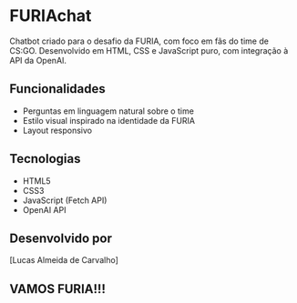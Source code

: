 # FURIAchat

Chatbot criado para o desafio da FURIA, com foco em fãs do time de CS:GO. Desenvolvido em HTML, CSS e JavaScript puro, com integração à API da OpenAI.

## Funcionalidades
- Perguntas em linguagem natural sobre o time
- Estilo visual inspirado na identidade da FURIA
- Layout responsivo

## Tecnologias
- HTML5
- CSS3
- JavaScript (Fetch API)
- OpenAI API

## Desenvolvido por
[Lucas Almeida de Carvalho]

## VAMOS FURIA!!!
